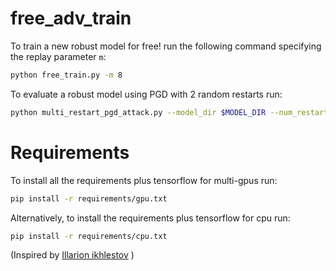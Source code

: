 # free\_adv\_train
To train a new robust model for free! run the following command specifying the replay parameter `m`:

```bash
python free_train.py -m 8
```

To evaluate a robust model using PGD with 2 random restarts run:

```bash
python multi_restart_pgd_attack.py --model_dir $MODEL_DIR --num_restarts 2
```


# Requirements 
To install all the requirements plus tensorflow for multi-gpus run: 
```bash
pip install -r requirements/gpu.txt
```

Alternatively, to install the requirements plus tensorflow for cpu run: 
```bash
pip install -r requirements/cpu.txt
```
(Inspired by [Illarion ikhlestov](https://github.com/ikhlestov/vision_networks> "Densenet Implementation") ) 
